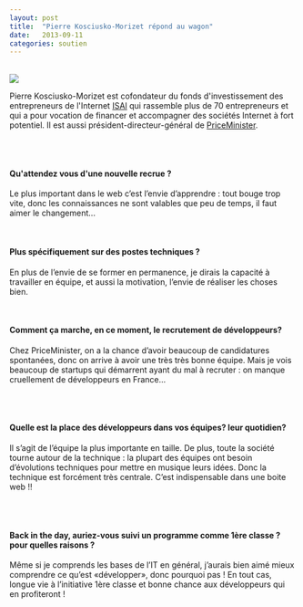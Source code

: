 ```yaml
---
layout: post
title:  "Pierre Kosciusko-Morizet répond au wagon"
date:   2013-09-11
categories: soutien
---
```



<br/>
<div class="row-fluid">
	<div class="span4 center">
		<img src="/assets/pkm.jpg">
	</div>
	<div class="span6 offset1">
		<p class="justify">Pierre Kosciusko-Morizet est cofondateur du fonds d'investissement des entrepreneurs de l'Internet <a href="http://www.isai.fr/">ISAI</a> qui rassemble plus de 70 entrepreneurs et qui a pour vocation de financer et accompagner des sociétés Internet à fort potentiel. Il est aussi président-directeur-général de <a href="http://www.priceminister.com/">PriceMinister</a>.</p>
	</div>
</div>
<br><br>

<h4 class="bold">Qu'attendez vous d'une nouvelle recrue ?</h4>
<p class="justify">Le plus important dans le web c’est l’envie d’apprendre : tout bouge trop vite, donc les connaissances ne sont valables que peu de temps, il faut aimer le changement...</p>
<br>

<h4 class="bold">Plus spécifiquement sur des postes techniques ?</h4>
<p class="justify">En plus de l’envie de se former en permanence, je dirais la capacité à travailler en équipe, et aussi la motivation, l’envie de réaliser les choses bien.</p>
<br>


<h4 class="bold">Comment ça marche, en ce moment, le recrutement de développeurs?</h4>
<p class="justify">Chez PriceMinister, on a la chance d’avoir beaucoup de candidatures spontanées, donc on arrive à avoir une très très bonne équipe. Mais je vois beaucoup de startups qui démarrent ayant du mal à recruter : on manque cruellement de développeurs en France...</p>
<br><br>


<h4 class="bold">Quelle est la place des développeurs dans vos équipes? leur quotidien?</h4>
<p class="justify">Il s’agit de l’équipe la plus importante en taille. De plus, toute la société tourne autour de la technique : la plupart des équipes ont besoin d’évolutions techniques pour mettre en musique leurs idées. Donc la technique est forcément très centrale. C’est indispensable dans une boite web !!</p>
<br><br>

<h4 class="bold">Back in the day, auriez-vous suivi un programme comme 1ère classe ? pour quelles raisons ?</h4>
<p class="justify">Même si je comprends les bases de l’IT en général, j’aurais bien aimé mieux comprendre ce qu’est «développer», donc pourquoi pas !  En tout cas, longue vie à l’initiative 1ère classe et bonne chance aux développeurs qui en profiteront !</p>
<br><br>
